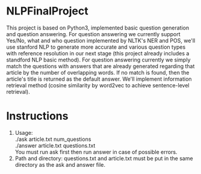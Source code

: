 # NLPFinalProject

This project is based on Python3, implemented basic question generation and question answering. For question answering we currently support Yes/No, what and who question implemented by NLTK's NER and POS, we'll use stanford NLP to generate more accurate and various question types with reference resolution in our next stage (this project already includes a standford NLP basic method). For question answering currently we simply match the questions with answers that are already generated regarding that article by the number of overlapping words. If no match is found, then the article's title is returned as the default answer. We'll implement information retrieval method (cosine similarity by word2vec to achieve sentence-level retrieval).

# Instructions
1. Usage:    
./ask article.txt num_questions   
./answer article.txt questions.txt  
You must run ask first then run answer in case of possible errors.
2. Path and directory:
questions.txt and article.txt must be put in the same directory as the ask and answer file.
